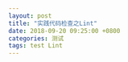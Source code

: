 ```yaml
---
layout: post
title: "实践代码检查之Lint"
date: 2018-09-20 09:25:00 +0800
categories: 测试
tags: test Lint
---
```


